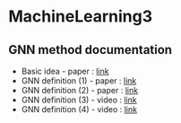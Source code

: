 # MachineLearning3

## GNN method documentation

* Basic idea - paper : [link](https://www.researchgate.net/publication/6441336_Predicting_activities_without_computing_descriptors_graph_machines_for_QSAR)
* GNN definition (1) - paper : [link](http://citeseerx.ist.psu.edu/viewdoc/download?doi=10.1.1.1015.7227&rep=rep1&type=pdf)
* GNN definition (2) - paper : [link](https://arxiv.org/pdf/1810.00826.pdf)
* GNN definition (3) - video : [link](https://youtu.be/USfNJNePDKQ)
* GNN definition (4) - video : [link](https://slideslive.com/38917609/graph-neural-networks-and-graph-isomorphism)

